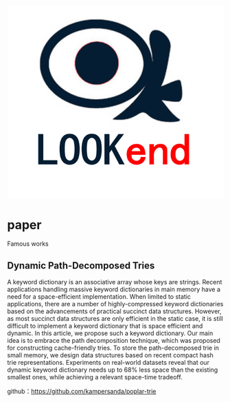 ![lookend](https://github.com/looken/paper/blob/main/logo.png?raw=true)

# paper
Famous works

## Dynamic Path-Decomposed Tries
A keyword dictionary is an associative array whose keys are strings. Recent applications handling massive keyword dictionaries in main memory have a need for a space-efficient implementation. When limited to static applications, there are a number of highly-compressed keyword dictionaries based on the advancements of practical succinct data structures. However, as most succinct data structures are only efficient in the static case, it is still difficult to implement a keyword dictionary that is space efficient and dynamic. In this article, we propose such a keyword dictionary. Our main idea is to embrace the path decomposition technique, which was proposed for constructing cache-friendly tries. To store the path-decomposed trie in small memory, we design data structures based on recent compact hash trie representations. Experiments on real-world datasets reveal that our dynamic keyword dictionary needs up to 68% less space than the existing smallest ones, while achieving a relevant space-time tradeoff.

github：https://github.com/kampersanda/poplar-trie

